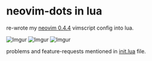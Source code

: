 neovim-dots in lua
==================
re-wrote my [neovim 0.4.4](https://github.com/imreverse/vim-config) vimscript config into lua.

![Imgur](https://i.imgur.com/UKAXuUt.png)
![Imgur](https://i.imgur.com/Q3g6EaT.png)
![Imgur](https://i.imgur.com/psDIiHr.png)

problems and feature-requests mentioned in [init.lua](https://github.com/imreverse/nvim-dots/blob/main/init.lua) file.
